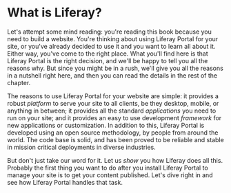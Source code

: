 # What is Liferay? [](id=what-is-liferay-lp-6-2-use-useportal)

Let's attempt some mind reading: you're reading this book because you need to
build a website. You're thinking about using Liferay Portal for your site, or
you've already decided to use it and you want to learn all about it. Either
way, you've come to the right place. What you'll find here is that Liferay
Portal is the right decision, and we'll be happy to tell you all the reasons
why. But since you might be in a rush, we'll give you all the reasons in a
nutshell right here, and then you can read the details in the rest of the
chapter. 

The reasons to use Liferay Portal for your website are simple: it provides a
robust *platform* to serve your site to all clients, be they desktop, mobile, or
anything in between; it provides all the standard *applications* you need to run
on your site; and it provides an easy to use development *framework* for new
applications or customization. In addition to this, Liferay Portal is developed
using an open source methodology, by people from around the world. The code base
is solid, and has been proved to be reliable and stable in mission critical
deployments in diverse industries. 

But don't just take our word for it. Let us *show* you how Liferay does all
this. Probably the first thing you want to do after you install Liferay Portal
to manage your site is to get your content published. Let's dive right in and
see how Liferay Portal handles that task. 
